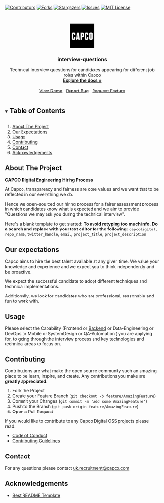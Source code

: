 [![Contributors][contributors-shield]][contributors-url]
[![Forks][forks-shield]][forks-url]
[![Stargazers][stars-shield]][stars-url]
[![Issues][issues-shield]][issues-url]
[![MIT License][license-shield]][license-url]

<!-- PROJECT LOGO -->
<br />
<p align="center">
  <a href="https://github.com/capcodigital/repo_name">
    <img src="images/logo.png" alt="Logo" width="80" height="80">
  </a>

  <h3 align="center">interview-questions</h3>

  <p align="center">
    Technical Interview questions for candidates appearing for different job roles within Capco
    <br />
    <a href="https://github.com/capcodigital/repo_name"><strong>Explore the docs »</strong></a>
    <br />
    <br />
    <a href="https://github.com/capcodigital/repo_name">View Demo</a>
    ·
    <a href="https://github.com/capcodigital/repo_name/issues">Report Bug</a>
    ·
    <a href="https://github.com/capcodigital/repo_name/issues">Request Feature</a>
  </p>
</p>

<!-- TABLE OF CONTENTS -->
<details open="open">
  <summary><h2 style="display: inline-block">Table of Contents</h2></summary>
  <ol>
    <li>
      <a href="#about-the-project">About The Project</a>
    </li>
    <li>
      <a href="#our-expectations">Our Expectations</a>
    </li>
    <li><a href="#usage">Usage</a></li>
    <li><a href="#contributing">Contributing</a></li>
    <li><a href="#contact">Contact</a></li>
    <li><a href="#acknowledgements">Acknowledgements</a></li>
  </ol>
</details>

<!-- ABOUT THE PROJECT -->
## About The Project
**CAPCO Digital Engineering Hiring Process**

At Capco, transparency and fairness are core values and we want that to be reflected in our everything we do.

Hence we open-sourced our hiring process for a fairer assessment process in which candidates know what is expected and we aim to provide "Questions we may ask you during the technical interview".

Here's a blank template to get started:
**To avoid retyping too much info. Do a search and replace with your text editor for the following:**
`capcodigital`, `repo_name`, `twitter_handle`, `email`, `project_title`, `project_description`


## Our expectations

Capco aims to hire the best talent available at any given time. We value your knowledge and experience and we expect you to think independently and be proactive.

We expect the successful candidate to adopt different techniques and technical implementations.

Additionally, we look for candidates who are professional, reasonable and fun to work with.

## Usage

Please select the Capability 
(Frontend or 
[Backend](https://github.com/capcodigital/interview-questions/blob/main/Backend.md/#backend-interview-questions) or 
Data-Engineering or 
DevOps or
Mobile or
SystemDesign or
QA-Automation
) you are applying for, to going through the interview process and key technologies and technical areas to focus on.

<!-- CONTRIBUTING -->
## Contributing

Contributions are what make the open source community such an amazing place to be learn, inspire, and create. Any contributions you make are **greatly appreciated**.

1. Fork the Project
2. Create your Feature Branch (`git checkout -b feature/AmazingFeature`)
3. Commit your Changes (`git commit -m 'Add some AmazingFeature'`)
4. Push to the Branch (`git push origin feature/AmazingFeature`)
5. Open a Pull Request

If you would like to contribute to any Capco Digital OSS projects please read:

* [Code of Conduct](https://github.com/capcodigital/.github/blob/master/CODE_OF_CONDUCT.md)
* [Contributing Guidelines](https://github.com/capcodigital/.github/blob/master/CONTRIBUTING.md)

<!-- LICENSE -->
## Contact

For any questions please contact uk.recruitment@capco.com

<!-- ACKNOWLEDGEMENTS -->
## Acknowledgements

* [Best README Template](https://github.com/othneildrew/Best-README-Template/blob/master/README.md)

<!-- MARKDOWN LINKS & IMAGES -->
<!-- https://www.markdownguide.org/basic-syntax/#reference-style-links -->
[contributors-shield]: https://img.shields.io/github/contributors/capcodigital/repo_name.svg?style=for-the-badge
[contributors-url]: https://github.com/capcodigital/repo_name/graphs/contributors
[forks-shield]: https://img.shields.io/github/forks/capcodigital/repo_name.svg?style=for-the-badge
[forks-url]: https://github.com/capcodigital/repo_name/network/members
[stars-shield]: https://img.shields.io/github/stars/capcodigital/repo_name.svg?style=for-the-badge
[stars-url]: https://github.com/capcodigital/repo_name/stargazers
[issues-shield]: https://img.shields.io/github/issues/capcodigital/repo_name.svg?style=for-the-badge
[issues-url]: https://github.com/capcodigital/repo_name/issues
[license-shield]: https://img.shields.io/github/license/capcodigital/repo_name.svg?style=for-the-badge
[license-url]: https://github.com/capcodigital/repo_name/blob/master/LICENSE
